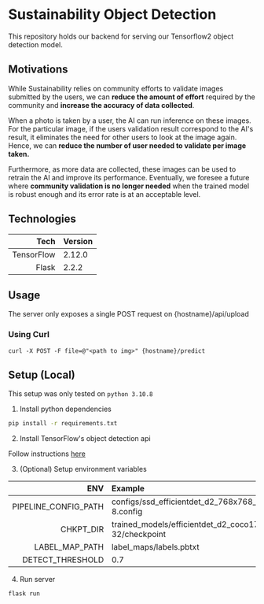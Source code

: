 # Sustainability Object Detection

This repository holds our backend for serving our Tensorflow2 object detection model. 

## Motivations

While Sustainability relies on community efforts to validate images submitted by the users, we can **reduce the amount of effort** required by the community and **increase the accuracy of data collected**. 

When a photo is taken by a user, the AI can run inference on these images. For the particular image, if the users validation result correspond to the AI's result, it eliminates the need for other users to look at the image again. Hence, we can **reduce the number of user needed to validate per image taken.**

Furthermore, as more data are collected, these images can be used to retrain the AI and improve its performance. Eventually, we foresee a future where **community validation is no longer needed** when the trained model is robust enough and its error rate is at an acceptable level.

## Technologies

| Tech | Version |
|-:|:-|
| TensorFlow | 2.12.0
| Flask | 2.2.2 

## Usage

The server only exposes a single POST request on {hostname}/api/upload

### Using Curl

    curl -X POST -F file=@"<path to img>" {hostname}/predict

## Setup (Local)

This setup was only tested on `python 3.10.8`

1. Install python dependencies
```sh
pip install -r requirements.txt
```

2. Install TensorFlow's object detection api

Follow instructions [here](https://github.com/tensorflow/models/blob/master/research/object_detection/g3doc/tf2.md)

3. (Optional) Setup environment variables

| ENV | Example |
| -: | :- |
| PIPELINE_CONFIG_PATH | configs/ssd_efficientdet_d2_768x768_coco17_tpu-8.config
| CHKPT_DIR | trained_models/efficientdet_d2_coco17_tpu-32/checkpoint
| LABEL_MAP_PATH | label_maps/labels.pbtxt
| DETECT_THRESHOLD | 0.7 

4. Run server
```sh
flask run
```

